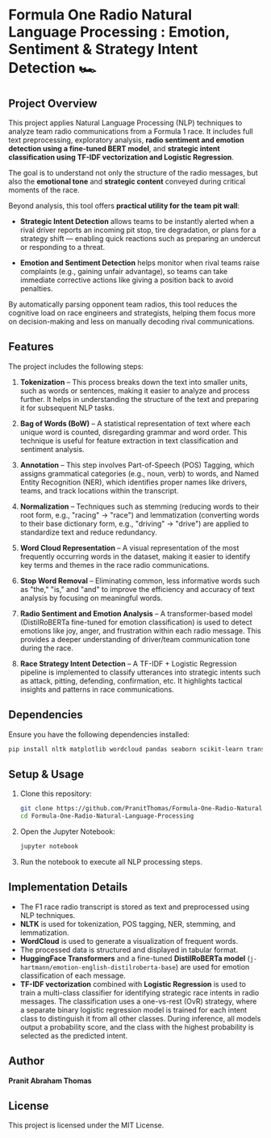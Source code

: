 # Formula One Radio Natural Language Processing : Emotion, Sentiment & Strategy Intent Detection 🏎️

## Project Overview  
This project applies Natural Language Processing (NLP) techniques to analyze team radio communications from a Formula 1 race. It includes full text preprocessing, exploratory analysis, **radio sentiment and emotion detection using a fine-tuned BERT model**, and **strategic intent classification using TF-IDF vectorization and Logistic Regression**.

The goal is to understand not only the structure of the radio messages, but also the **emotional tone** and **strategic content** conveyed during critical moments of the race.

Beyond analysis, this tool offers **practical utility for the team pit wall**:

- **Strategic Intent Detection** allows teams to be instantly alerted when a rival driver reports an incoming pit stop, tire degradation, or plans for a strategy shift — enabling quick reactions such as preparing an undercut or responding to a threat.

- **Emotion and Sentiment Detection** helps monitor when rival teams raise complaints (e.g., gaining unfair advantage), so teams can take immediate corrective actions like giving a position back to avoid penalties.

By automatically parsing opponent team radios, this tool reduces the cognitive load on race engineers and strategists, helping them focus more on decision-making and less on manually decoding rival communications.


## Features
The project includes the following steps:

1. **Tokenization** – This process breaks down the text into smaller units, such as words or sentences, making it easier to analyze and process further. It helps in understanding the structure of the text and preparing it for subsequent NLP tasks.

2. **Bag of Words (BoW)** – A statistical representation of text where each unique word is counted, disregarding grammar and word order. This technique is useful for feature extraction in text classification and sentiment analysis.

3. **Annotation** – This step involves Part-of-Speech (POS) Tagging, which assigns grammatical categories (e.g., noun, verb) to words, and Named Entity Recognition (NER), which identifies proper names like drivers, teams, and track locations within the transcript.

4. **Normalization** – Techniques such as stemming (reducing words to their root form, e.g., "racing" → "race") and lemmatization (converting words to their base dictionary form, e.g., "driving" → "drive") are applied to standardize text and reduce redundancy.

5. **Word Cloud Representation** – A visual representation of the most frequently occurring words in the dataset, making it easier to identify key terms and themes in the race radio communications.

6. **Stop Word Removal** – Eliminating common, less informative words such as "the," "is," and "and" to improve the efficiency and accuracy of text analysis by focusing on meaningful words.

7. **Radio Sentiment and Emotion Analysis** – A transformer-based model (DistilRoBERTa fine-tuned for emotion classification) is used to detect emotions like joy, anger, and frustration within each radio message. This provides a deeper understanding of driver/team communication tone during the race.

8. **Race Strategy Intent Detection** – A TF-IDF + Logistic Regression pipeline is implemented to classify utterances into strategic intents such as attack, pitting, defending, confirmation, etc. It highlights tactical insights and patterns in race communications.

## Dependencies
Ensure you have the following dependencies installed:
```bash
pip install nltk matplotlib wordcloud pandas seaborn scikit-learn transformers
```

## Setup & Usage
1. Clone this repository:
   ```bash
   git clone https://github.com/PranitThomas/Formula-One-Radio-Natural-Language-Processing.git
   cd Formula-One-Radio-Natural-Language-Processing
   ```
2. Open the Jupyter Notebook:
   ```bash
   jupyter notebook
   ```
3. Run the notebook to execute all NLP processing steps.

## Implementation Details
- The F1 race radio transcript is stored as text and preprocessed using NLP techniques.
- **NLTK** is used for tokenization, POS tagging, NER, stemming, and lemmatization.
- **WordCloud** is used to generate a visualization of frequent words.
- The processed data is structured and displayed in tabular format.
- **HuggingFace Transformers** and a fine-tuned **DistilRoBERTa model** (`j-hartmann/emotion-english-distilroberta-base`) are used for emotion classification of each message.
- **TF-IDF vectorization** combined with **Logistic Regression** is used to train a multi-class classifier for identifying strategic race intents in radio messages. The classification uses a one-vs-rest (OvR) strategy, where a separate binary logistic regression model is trained for each intent class to distinguish it from all other classes. During inference, all models output a probability score, and the class with the highest probability is selected as the predicted intent.

## Author
**Pranit Abraham Thomas**

## License
This project is licensed under the MIT License.
```

